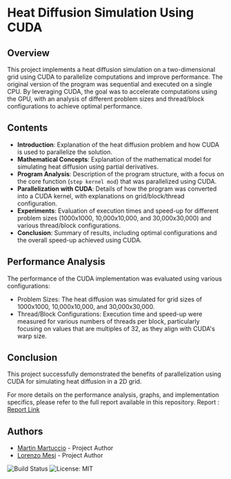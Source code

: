 # Heat Diffusion Simulation Using CUDA

## Overview

This project implements a heat diffusion simulation on a two-dimensional grid using CUDA to parallelize computations and improve performance. The original version of the program was sequential and executed on a single CPU. By leveraging CUDA, the goal was to accelerate computations using the GPU, with an analysis of different problem sizes and thread/block configurations to achieve optimal performance.


## Contents

- **Introduction**: Explanation of the heat diffusion problem and how CUDA is used to parallelize the solution.
- **Mathematical Concepts**: Explanation of the mathematical model for simulating heat diffusion using partial derivatives.
- **Program Analysis**: Description of the program structure, with a focus on the core function (`step kernel mod`) that was parallelized using CUDA.
- **Parallelization with CUDA**: Details of how the program was converted into a CUDA kernel, with explanations on grid/block/thread configuration.
- **Experiments**: Evaluation of execution times and speed-up for different problem sizes (1000x1000, 10,000x10,000, and 30,000x30,000) and various thread/block configurations.
- **Conclusion**: Summary of results, including optimal configurations and the overall speed-up achieved using CUDA.

## Performance Analysis
The performance of the CUDA implementation was evaluated using various configurations:

  - Problem Sizes: The heat diffusion was simulated for grid sizes of 1000x1000, 10,000x10,000, and 30,000x30,000.
  - Thread/Block Configurations: Execution time and speed-up were measured for various numbers of threads per block, particularly focusing on values that are multiples of 32, as they align with CUDA's warp size.

## Conclusion
This project successfully demonstrated the benefits of parallelization using CUDA for simulating heat diffusion in a 2D grid.

For more details on the performance analysis, graphs, and implementation specifics, please refer to the full report available in this repository. Report : [Report Link](HPC_HD.pdf)

## Authors
- [Martin Martuccio](https://github.com/Martin-Martuccio) - Project Author
- [Lorenzo Mesi](https://github.com/LorenzoMesi) - Project Author

![Build Status](https://img.shields.io/badge/build-passing-brightgreen)
![License: MIT](https://img.shields.io/badge/License-MIT-yellow.svg)
